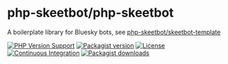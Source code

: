 # php-skeetbot/php-skeetbot

A boilerplate library for Bluesky bots, see [php-skeetbot/skeetbot-template](https://github.com/php-skeetbot/skeetbot-template)

[![PHP Version Support][php-badge]][php]
[![Packagist version][packagist-badge]][packagist]
[![License][license-badge]][license]
[![Continuous Integration][gh-action-badge]][gh-action]
[![Packagist downloads][downloads-badge]][downloads]

[php-badge]: https://img.shields.io/packagist/php-v/php-skeetbot/php-skeetbot?logo=php&color=8892BF&logoColor=fff
[php]: https://www.php.net/supported-versions.php
[packagist-badge]: https://img.shields.io/packagist/v/php-skeetbot/php-skeetbot.svg?logo=packagist&logoColor=fff
[packagist]: https://packagist.org/packages/php-skeetbot/php-skeetbot
[license-badge]: https://img.shields.io/github/license/php-skeetbot/php-skeetbot
[license]: https://github.com/php-skeetbot/php-skeetbot/blob/main/LICENSE
[gh-action-badge]: https://img.shields.io/github/actions/workflow/status/php-skeetbot/php-skeetbot/ci.yml?branch=main&logo=github&logoColor=fff
[gh-action]: https://github.com/php-skeetbot/php-skeetbot/actions/workflows/ci.yml?query=branch%3Amain
[downloads-badge]: https://img.shields.io/packagist/dt/php-skeetbot/php-skeetbot.svg?logo=packagist&logoColor=fff
[downloads]: https://packagist.org/packages/php-skeetbot/php-skeetbot/stats
